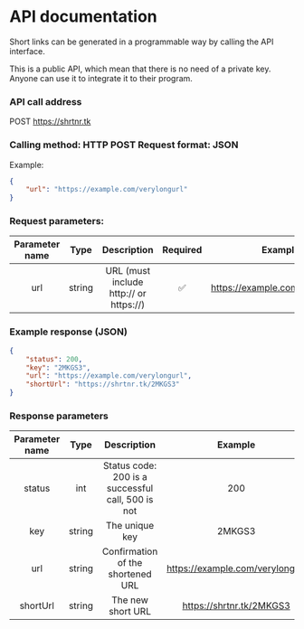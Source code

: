 # API documentation
Short links can be generated in a programmable way by calling the API interface.

This is a public API, which mean that there is no need of a private key. Anyone can use it to integrate it to their program.

### API call address
POST https://shrtnr.tk

### Calling method: HTTP POST Request format: JSON
Example:
````json
{
	"url": "https://example.com/verylongurl"
}
````

### Request parameters:
|Parameter name|Type|Description|Required|Example|
| :----:| :----: | :----: | :----: | :----: |
| url | string | URL (must include http:// or https://) | ✅ | https://example.com/verylongurl |

### Example response (JSON)
```json
{
	"status": 200,
	"key": "2MKGS3",
	"url": "https://example.com/verylongurl",
	"shortUrl": "https://shrtnr.tk/2MKGS3"
}
```

### Response parameters
| Parameter name | Type | Description | Example |
| :----:| :----: | :----: | :----: |
| status | int | Status code: 200 is a successful call, 500 is not | 200 |
| key | string | The unique key | 2MKGS3 |
| url | string | Confirmation of the shortened URL | https://example.com/verylongurl |
| shortUrl | string | The new short URL | https://shrtnr.tk/2MKGS3 |